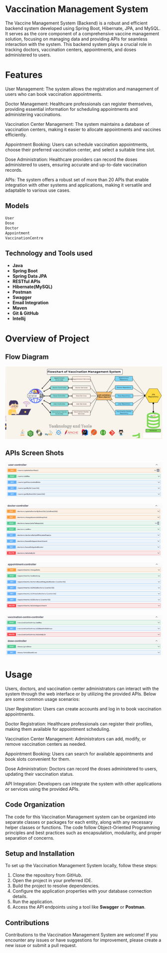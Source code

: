 # Vaccination Management System

The Vaccine Management System (Backend) is a robust and efficient backend system developed using Spring Boot, Hibernate, JPA, and MySQL. It serves as the core component of a comprehensive vaccine management solution, focusing on managing data and providing APIs for seamless interaction with the system. This backend system plays a crucial role in tracking doctors, vaccination centers, appointments, and doses administered to users.

# Features
User Management: The system allows the registration and management of users who can book vaccination appointments.

Doctor Management: Healthcare professionals can register themselves, providing essential information for scheduling appointments and administering vaccinations.

Vaccination Center Management: The system maintains a database of vaccination centers, making it easier to allocate appointments and vaccines efficiently.

Appointment Booking: Users can schedule vaccination appointments, choose their preferred vaccination center, and select a suitable time slot.

Dose Administration: Healthcare providers can record the doses administered to users, ensuring accurate and up-to-date vaccination records.

APIs: The system offers a robust set of more than 20 APIs that enable integration with other systems and applications, making it versatile and adaptable to various use cases.












## Models
    User
    Dose
    Doctor
    Appointment
    VaccinationCentre

## Technology and Tools used
  * **Java**
  * **Spring Boot**
  * **Spring Data JPA**
  * **RESTful APIs**
  * **Hibernate(MySQL)**
  * **Postman**
  * **Swagger**
  * **Email Integration**
  * **Maven**
  * **Git & GitHub**
  * **Intellij**
# Overview of Project

## Flow Diagram
![flowchart.png](https://github.com/Ajaykumaryd/VaccineManagementSystem/blob/master/src/main/java/com/example/vaccineManagementSystem/Images/flowchart.jpg)
## APIs Screen Shots

![User.png](src%2Fmain%2Fjava%2Fcom%2Fexample%2FvaccineManagementSystem%2FImages%2FUser.png)

![Doctor.png](src%2Fmain%2Fjava%2Fcom%2Fexample%2FvaccineManagementSystem%2FImages%2FDoctor.png)

![Appointment.png](src%2Fmain%2Fjava%2Fcom%2Fexample%2FvaccineManagementSystem%2FImages%2FAppointment.png)

![Centre And Dose.png](src%2Fmain%2Fjava%2Fcom%2Fexample%2FvaccineManagementSystem%2FImages%2FCentre%20And%20Dose.png)

# Usage
Users, doctors, and vaccination center administrators can interact with the system through the web interface or by utilizing the provided APIs. Below are some common usage scenarios:

User Registration: Users can create accounts and log in to book vaccination appointments.

Doctor Registration: Healthcare professionals can register their profiles, making them available for appointment scheduling.

Vaccination Center Management: Administrators can add, modify, or remove vaccination centers as needed.

Appointment Booking: Users can search for available appointments and book slots convenient for them.

Dose Administration: Doctors can record the doses administered to users, updating their vaccination status.

API Integration: Developers can integrate the system with other applications or services using the provided APIs.





## Code Organization
The code for this Vaccination Management system can be organized into separate classes or packages for each entity, along with any necessary helper classes or functions. The code follow Object-Oriented Programming principles and best practices such as encapsulation, modularity, and proper separation of concerns.

## Setup and Installation
To set up the Vaccination Management System locally, follow these steps:

1. Clone the repository from GitHub.
2. Open the project in your preferred IDE.
3. Build the project to resolve dependencies.
4. Configure the application properties with your database connection details.
5. Run the application.
6. Access the API endpoints using a tool like **Swagger** or **Postman**.
## Contributions
Contributions to the Vaccination Management System are welcome! If you encounter any issues or have suggestions for improvement, please create a new issue or submit a pull request.

